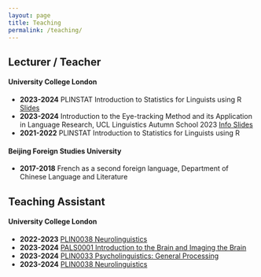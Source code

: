 ```yaml
---
layout: page
title: Teaching
permalink: /teaching/
---
```


## Lecturer / Teacher

#### University College London

- **2023-2024** PLINSTAT Introduction to Statistics for Linguists using R <a href="https://yiling-huo.github.io/plinstat-handouts/" target="_blank">Slides</a>
- **2023-2024** Introduction to the Eye-tracking Method and its Application in Language Research, UCL Linguistics Autumn School 2023 <a href="https://sites.google.com/view/ucllinguisticsautumnschool2023/modules?authuser=0#h.865iukqf5v8l" target="_blank"> Info </a> <a href="https://yiling-huo.github.io/eye-tracking-workshop-slides-2023/" target="_blank">Slides</a>
- **2021-2022** PLINSTAT Introduction to Statistics for Linguists using R 

#### Beijing Foreign Studies University

- **2017-2018** French as a second foreign language, Department of Chinese Language and Literature 

## Teaching Assistant

#### University College London

- **2022-2023** [PLIN0038 Neurolinguistics](https://www.ucl.ac.uk/module-catalogue/modules/neurolinguistics-PLIN0038)
- **2023-2024** [PALS0001 Introduction to the Brain and Imaging the Brain](https://www.ucl.ac.uk/module-catalogue/modules/introduction-to-the-brain-and-imaging-the-brain-PALS0001)
- **2023-2024** [PLIN0033 Psycholinguistics: General Processing](https://www.ucl.ac.uk/module-catalogue/modules/psycholinguistics-general-processing-PLIN0033)
- **2023-2024** [PLIN0038 Neurolinguistics](https://www.ucl.ac.uk/module-catalogue/modules/neurolinguistics-PLIN0038)